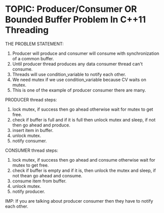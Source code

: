 # TOPIC: Producer/Consumer OR Bounded Buffer Problem In C++11 Threading

THE PROBLEM STATEMENT:

1. Producer will produce and consumer will consume with synchronization of a common buffer.
2. Until producer thread produces any data consumer thread can't consume.
3. Threads will use condition_variable to notify each other.
4. We need mutex if we use condition_variable because CV waits on mutex.
5. This is one of the example of producer consumer there are many.

PRODUCER thread steps:

1. lock mutex, if success then go ahead otherwise wait for mutex to get free.
2. check if buffer is full and if it is full then unlock mutex and sleep, if not then go ahead and produce.
3. insert item in buffer.
4. unlock mutex.
5. notify consumer.

CONSUMER thread steps:

1. lock mutex, if success then go ahead and consume otherwise wait for mutex to get free.
2. check if buffer is empty and if it is, then unlock the mutex and sleep, if not thean go ahead and consume.
3. consume item from buffer.
4. unlock mutex.
5. notify producer.

IMP:
If you are talking about producer consumer then they have to notify each other.
